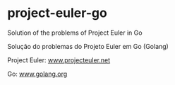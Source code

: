 project-euler-go
================

Solution of the problems of Project Euler in Go

Solução do problemas do Projeto Euler em Go (Golang)

Project Euler: www.projecteuler.net

Go: www.golang.org
